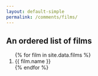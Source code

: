 ```yaml
---
layout: default-simple
permalink: /comments/films/
---
```


<style>
    li::marker {
        opacity: 0.5;
    }
</style>

<section>
    <h1>An ordered list of films</h1>
    <ol>
        {% for film in site.data.films %}
            <li>
                {{ film.name }}
            </li>
        {% endfor %}
    </ol>
    <!--
    <table>
        {% for film in site.data.films %}
            <tr style="vertical-align: top;">
                <td>
                    {{ forloop.index }}{{ film.name }}
                </td>
            </tr>
        {% endfor %}
    </table>
    -->
</section>
